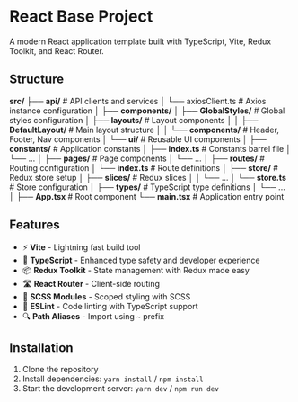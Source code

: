# React Base Project

A modern React application template built with TypeScript, Vite, Redux Toolkit, and React Router.

## Structure

**src/**
├── **api/** # API clients and services
│ └── axiosClient.ts # Axios instance configuration
│
├── **components/**
│ ├── **GlobalStyles/** # Global styles configuration
│ ├── **layouts/** # Layout components
│ │ ├── **DefaultLayout/** # Main layout structure
│ │ └── **components/** # Header, Footer, Nav components
│ └── **ui/** # Reusable UI components
│
├── **constants/** # Application constants
│ ├── **index.ts** # Constants barrel file
│ └── ...
│
├── **pages/** # Page components
│ └── ...
│
├── **routes/** # Routing configuration
│ └── **index.ts** # Route definitions
│
├── **store/** # Redux store setup
│ ├── **slices/** # Redux slices
│ │ └── ...
│ └── **store.ts** # Store configuration
│
├── **types/** # TypeScript type definitions
│ └── ...
│
├── **App.tsx** # Root component
└── **main.tsx** # Application entry point

## Features

- ⚡️ **Vite** - Lightning fast build tool
- 🎯 **TypeScript** - Enhanced type safety and developer experience
- 📦 **Redux Toolkit** - State management with Redux made easy
- 🛣 **React Router** - Client-side routing
- 🎨 **SCSS Modules** - Scoped styling with SCSS
- 📏 **ESLint** - Code linting with TypeScript support
- 🔍 **Path Aliases** - Import using `~` prefix


## Installation

1. Clone the repository
2. Install dependencies: `yarn install` / `npm install`
3. Start the development server: `yarn dev` / `npm run dev`
